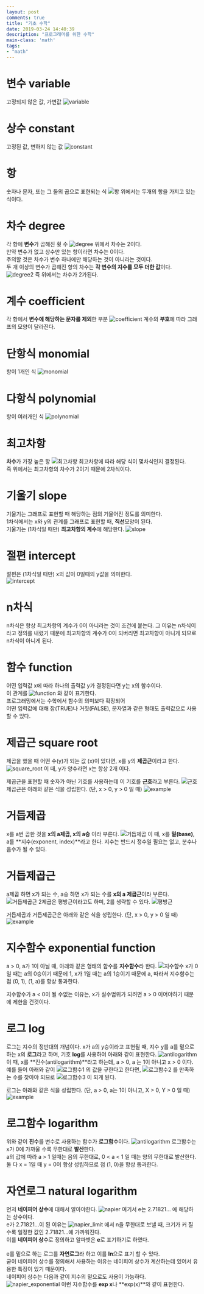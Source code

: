 ```yaml
---
layout: post
comments: true
title: "기초 수학"
date: 2019-03-24 14:40:39
description: "프로그래머를 위한 수학"
main-class: 'math'
tags:
- "math"
---
```


# 변수 variable
고정되지 않은 값, 가변값
![variable](/assets/img/math/variable.png)
<br>

# 상수 constant
고정된 값, 변하지 않는 값
![constant](/assets/img/math/constant.png)
<br>

# 항
숫자나 문자, 또는 그 둘의 곱으로 표현되는 식
![항](/assets/img/math/항.png)
위에서는 두개의 항을 가지고 있는 식이다.
<br>

# 차수 degree
각 항에 **변수**가 곱해진 횟 수
![degree](/assets/img/math/degree.png)
위에서 차수는 2이다.<br>
만약 변수가 없고 상수만 있는 항이라면 차수는 0이다.<br>
주의할 것은 차수가 변수 하나에만 해당하는 것이 아니라는 것이다.<br>
두 개 이상의 변수가 곱해진 항의 차수는 **각 변수의 지수를 모두 더한 값**이다.
![degree2](/assets/img/math/degree2.png)
즉 위에서는 차수가 2가된다.
<br>

# 계수 coefficient
각 항에서 **변수에 해당하는 문자를 제외**한 부분
![coefficient](/assets/img/math/coefficient.png)
계수의 **부호**에 따라 그래프의 모양이 달라진다.
<br>

# 단항식 monomial
항이 1개인 식
![monomial](/assets/img/math/monomial.png)
<br>

# 다항식 polynomial
항이 여러개인 식
![polynomial](/assets/img/math/polynomial.png)
<br>

# 최고차항
**차수**가 가장 높은 항
![최고차항](/assets/img/math/최고차항.png)
최고차항에 따라 해당 식이 몇차식인지 결정된다.<br>
즉 위에서는 최고차항의 차수가 2이기 때문에 2차식이다.
<br>

# 기울기 slope
기울기는 그래프로 표현할 때 해당하는 점의 기울어진 정도를 의미한다.<br>
1차식에서는 x와 y의 관계를 그래프로 표현할 때, **직선**모양이 된다.<br>
기울기는 (1차식일 때만) **최고차항의 계수**에 해당한다.
![slope](/assets/img/math/slope.png)
<br>

# 절편 intercept
절편은 (1차식일 때만) x의 값이 0일때의 y값을 의미한다.<br>
![intercept](/assets/img/math/intercept.png)
<br>

# n차식
n차식은 항상 최고차항의 계수가 0이 아니라는 것이 조건에 붙는다.
그 이유는 n차식이라고 정의를 내렸기 때문에 최고차항의 계수가 0이 되버리면
최고차항이 아니게 되므로 n차식이 아니게 된다.
<br>

# 함수 function
어떤 입력값 x에 따라 하나의 출력값 y가 결정된다면 y는 x의 함수이다.<br>
이 관계를
![function](/assets/img/math/function.png)
와 같이 표기한다.<br>
프로그래밍에서는 수학에서 함수의 의미보다 확장되어<br>
어떤 입력값에 대해 참(TRUE)나 거짓(FALSE), 문자열과 같은 형태도 출력값으로 사용할 수 있다.
<br>

# 제곱근 square root
제곱을 했을 때 어떤 수(y)가 되는 값 (x)이 있다면, x를 y의 **제곱근**이라고 한다.
![square_root](/assets/img/math/square_root.png)
이 때, y가 양수라면 x는 항상 2개 이다.

제곱근을 표현할 때 숫자가 아닌 기호를 사용하는데 이 기호를 **근호**라고 부른다.
![근호](/assets/img/math/근호.png)
제곱근은 아래와 같은 식을 성립한다.
(단, x > 0, y > 0 일 때)
![example](/assets/img/math/example_square_root.png)
<br>

# 거듭제곱
x를 a번 곱한 것을
**x의 a제곱, x의 a승** 이라 부른다.
![거듭제곱](/assets/img/math/거듭제곱.png)
이 때, x를 **밑(base)**, a를 **지수(exponent, index)**라고 한다.
지수는 반드시 정수일 필요는 없고, 분수나 음수가 될 수 있다.
<br>

# 거듭제곱근
a제곱 하면 x가 되는 수, a승 하면 x가 되는 수를
**x의 a 제곱근**이라 부른다.
![거듭제곱근](/assets/img/math/거듭제곱근.png)
2제곱은 평방근이라고도 하며, 2를 생략할 수 있다.
![평방근](/assets/img/math/평방근.png)

거듭제곱과 거듭제곱근은 아래와 같은 식을 성립한다.
(단, x > 0, y > 0 일 때)
![example](/assets/img/math/example_거듭제곱_거듭제곱근.png)
<br>

# 지수함수 exponential function
a > 0, a가 1이 아닐 때, 아래와 같은 형태의 함수를 **지수함수**라 한다.
![지수함수](/assets/img/math/지수함수.png)
x가 0일 때는 a의 0승이기 때문에 1,
x가 1일 때는 a의 1승이기 때문에 a,
따라서 지수함수는 점 (0, 1), (1, a)를 항상 통과한다.

지수함수가 a < 0이 될 수없는 이유는, x가 실수범위가 되려면 a > 0 이어야하기 때문에 제한을 건것이다.

# 로그 log
로그는 지수의 정반대의 개념이다.
x가 a의 y승이라고 표현될 때, 지수 y를 a를 밑으로 하는 x의 **로그**라고 하며, 기호 **log**를 사용하여 아래와 같이 표현한다.
![antilogarithm](/assets/img/math/antilogarithm.png)
이 때, x를 **진수(antilogarithm)**라고 하는데, a > 0, a 는 1이 아니고 x > 0 이다.<br>
예를 들어 아래와 같이
![로그함수1](/assets/img/math/로그함수1.png)
의 값을 구한다고 한다면,
![로그함수2](/assets/img/math/로그함수2.png)
를 만족하는 수를 찾아야 되므로
![로그함수3](/assets/img/math/로그함수3.png)
이 되게 된다.

로그는 아래와 같은 식을 성립한다.
(단, a > 0, a는 1이 아니고, X > 0, Y > 0 일 때)
![example](/assets/img/math/example_log.png)
<br>

# 로그함수 logarithm
위와 같이 **진수**를 변수로 사용하는 함수가 **로그함수**이다.
![antilogarithm](/assets/img/math/antilogarithm.png)
로그함수는 x가 0에 가까울 수록 무한대로 **발산**한다.<br>
a의 값에 따라 a > 1 일때는 음의 무한대로, 0 < a < 1 일 때는 양의 무한대로 발산한다.<br>
둘 다 x = 1일 때 y = 0이 항상 성립하므로 점 (1, 0)을 항상 통과한다.
<br>

# 자연로그 natural logarithm
먼저 **네이피어 상수**에 대해서 알아야한다.
![napier](/assets/img/math/napier.png)
여기서 e는 2.71821... 에 해당하는 상수이다.<br>
e가 2.71821...이 된 이유는
![napier_limit](/assets/img/math/napier_limit.png)
에서 n을 무한대로 보낼 때, 크기가 커 질 수록 일정한 값인 2.71821...에 가까워진다.<br>
이를 **네이피어 상수**로 정의하고 알파벳은 **e**로 표기하기로 하였다.<br>
<br>
e를 밑으로 하는 로그를 **자연로그**라 하고 이를 **ln**으로 표기 할 수 있다.<br>
굳이 네이피어 상수를 정의해서 사용하는 이유는 네이피어 상수가 계산하는데 있어서 유용한 특징이 있기 때문이다.<br>
네이피어 상수는 다음과 같이 지수의 밑으로도 사용이 가능하다.
![napier_exponential](/assets/img/math/napier_exponential.png)
이런 지수함수를 **exp x**나 **exp(x)**와 같이 표현한다.
